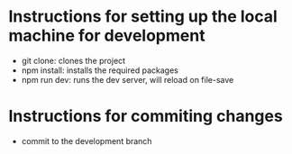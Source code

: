 # Instructions for setting up the local machine for development

* git clone: clones the project
* npm install: installs the required packages
* npm run dev: runs the dev server, will reload on file-save

# Instructions for commiting changes

* commit to the development branch

